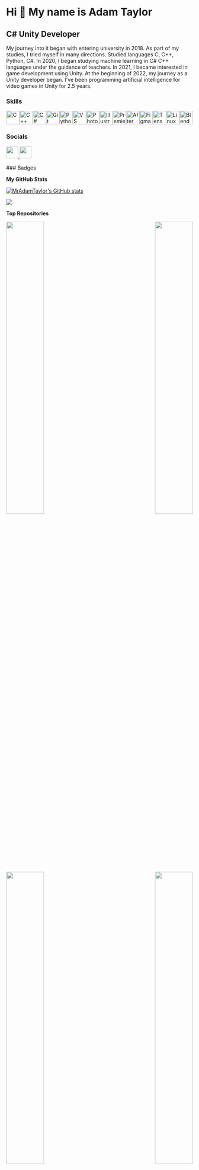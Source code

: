 Hi 👋 My name is Adam Taylor
============================

C# Unity Developer
------------------

My journey into it began with entering university in 2018. As part of my studies, I tried myself in many directions. Studied languages ​​C, C++, Python, C#. In 2020, I began studying machine learning in C# C++ languages ​​under the guidance of teachers. In 2021, I became interested in game development using Unity. At the beginning of 2022, my journey as a Unity developer began. I've been programming artificial intelligence for video games in Unity for 2.5 years.

### Skills

<p align="left">
<a href="https://docs.microsoft.com/en-us/cpp/?view=msvc-170" target="_blank" rel="noreferrer"><img src="https://raw.githubusercontent.com/danielcranney/readme-generator/main/public/icons/skills/c-colored.svg" width="36" height="36" alt="C" /></a><a href="https://docs.microsoft.com/en-us/cpp/?view=msvc-170" target="_blank" rel="noreferrer"><img src="https://raw.githubusercontent.com/danielcranney/readme-generator/main/public/icons/skills/cplusplus-colored.svg" width="36" height="36" alt="C++" /></a><a href="https://docs.microsoft.com/en-us/dotnet/csharp/" target="_blank" rel="noreferrer"><img src="https://raw.githubusercontent.com/danielcranney/readme-generator/main/public/icons/skills/csharp-colored.svg" width="36" height="36" alt="C#" /></a><a href="https://git-scm.com/" target="_blank" rel="noreferrer"><img src="https://raw.githubusercontent.com/danielcranney/readme-generator/main/public/icons/skills/git-colored.svg" width="36" height="36" alt="Git" /></a><a href="https://www.python.org/" target="_blank" rel="noreferrer"><img src="https://raw.githubusercontent.com/danielcranney/readme-generator/main/public/icons/skills/python-colored.svg" width="36" height="36" alt="Python" /></a><a href="https://code.visualstudio.com/" target="_blank" rel="noreferrer"><img src="https://raw.githubusercontent.com/danielcranney/readme-generator/main/public/icons/skills/visualstudiocode.svg" width="36" height="36" alt="VS Code" /></a><a href="https://www.adobe.com/uk/products/photoshop.html" target="_blank" rel="noreferrer"><img src="https://raw.githubusercontent.com/danielcranney/readme-generator/main/public/icons/skills/photoshop-colored-dark.svg" width="36" height="36" alt="Photoshop" /></a><a href="https://www.adobe.com/uk/products/illustrator.html" target="_blank" rel="noreferrer"><img src="https://raw.githubusercontent.com/danielcranney/readme-generator/main/public/icons/skills/illustrator-colored-dark.svg" width="36" height="36" alt="Illustrator" /></a><a href="https://www.adobe.com/uk/products/premiere.html" target="_blank" rel="noreferrer"><img src="https://raw.githubusercontent.com/danielcranney/readme-generator/main/public/icons/skills/premierepro-colored-dark.svg" width="36" height="36" alt="Premiere Pro" /></a><a href="https://www.adobe.com/uk/products/aftereffects.html" target="_blank" rel="noreferrer"><img src="https://raw.githubusercontent.com/danielcranney/readme-generator/main/public/icons/skills/aftereffects-colored-dark.svg" width="36" height="36" alt="After Effects" /></a><a href="https://www.figma.com/" target="_blank" rel="noreferrer"><img src="https://raw.githubusercontent.com/danielcranney/readme-generator/main/public/icons/skills/figma-colored.svg" width="36" height="36" alt="Figma" /></a><a href="https://www.tensorflow.org/" target="_blank" rel="noreferrer"><img src="https://raw.githubusercontent.com/danielcranney/readme-generator/main/public/icons/skills/tensorflow-colored.svg" width="36" height="36" alt="TensorFlow" /></a><a href="https://www.linux.org" target="_blank" rel="noreferrer"><img src="https://raw.githubusercontent.com/danielcranney/readme-generator/main/public/icons/skills/linux-colored.svg" width="36" height="36" alt="Linux" /></a><a href="https://www.blender.org/" target="_blank" rel="noreferrer"><img src="https://raw.githubusercontent.com/danielcranney/readme-generator/main/public/icons/skills/blender-colored.svg" width="36" height="36" alt="Blender" /></a>
</p>

### Socials

<p align="left"> <a href="https://www.github.com/MrAdamTaylor" target="_blank" rel="noreferrer"> <picture> <source media="(prefers-color-scheme: dark)" srcset="https://raw.githubusercontent.com/danielcranney/readme-generator/main/public/icons/socials/github-dark.svg" /> <source media="(prefers-color-scheme: light)" srcset="https://raw.githubusercontent.com/danielcranney/readme-generator/main/public/icons/socials/github.svg" /> <img src="https://raw.githubusercontent.com/danielcranney/readme-generator/main/public/icons/socials/github.svg" width="32" height="32" /> </picture> </a> <a href="https://www.linkedin.com/in/adam-taylor-gameai" target="_blank" rel="noreferrer"> <picture> <source media="(prefers-color-scheme: dark)" srcset="https://raw.githubusercontent.com/danielcranney/readme-generator/main/public/icons/socials/linkedin-dark.svg" /> <source media="(prefers-color-scheme: light)" srcset="https://raw.githubusercontent.com/danielcranney/readme-generator/main/public/icons/socials/linkedin.svg" /> <img src="https://raw.githubusercontent.com/danielcranney/readme-generator/main/public/icons/socials/linkedin.svg" width="32" height="32" /> </picture> </a></p>
### Badges

<b>My GitHub Stats</b>

<a href="http://www.github.com/MrAdamTaylor"><img src="https://github-readme-stats.vercel.app/api?username=MrAdamTaylor&show_icons=true&hide=stars,prs,issues,contribs&count_private=true&title_color=22c55e&text_color=6366f1&icon_color=6366f1&bg_color=000000&hide_border=true&show_icons=true" alt="MrAdamTaylor's GitHub stats" /></a>

<a href="http://www.github.com/MrAdamTaylor"><img src="https://github-readme-streak-stats.herokuapp.com/?user=MrAdamTaylor&stroke=6366f1&background=000000&ring=22c55e&fire=22c55e&currStreakNum=6366f1&currStreakLabel=22c55e&sideNums=6366f1&sideLabels=6366f1&dates=6366f1&hide_border=true" /></a>

<b>Top Repositories</b>

<div width="100%" align="center"><a href="https://github.com/MrAdamTaylor/Base-ECS" align="left"><img align="left" width="45%" src="https://github-readme-stats.vercel.app/api/pin/?username=MrAdamTaylor&repo=Base-ECS&title_color=22c55e&text_color=6366f1&icon_color=6366f1&bg_color=000000&hide_border=true&locale=en" /></a><a href="https://github.com/MrAdamTaylor/DesignPatternPractics" align="right"><img align="right" width="45%" src="https://github-readme-stats.vercel.app/api/pin/?username=MrAdamTaylor&repo=DesignPatternPractics&title_color=22c55e&text_color=6366f1&icon_color=6366f1&bg_color=000000&hide_border=true&locale=en" /></a></div><br /><br /><br /><br /><br /><br /><br />

<br /><br /><br /><br /><br />

<div width="100%" align="center"><a href="https://github.com/MrAdamTaylor/MVO-pattern" align="left"><img align="left" width="45%" src="https://github-readme-stats.vercel.app/api/pin/?username=MrAdamTaylor&repo=MVO-pattern&title_color=22c55e&text_color=6366f1&icon_color=6366f1&bg_color=000000&hide_border=true&locale=en" /></a><a href="https://github.com/MrAdamTaylor/MyDIFramework" align="right"><img align="right" width="45%" src="https://github-readme-stats.vercel.app/api/pin/?username=MrAdamTaylor&repo=MyDIFramework&title_color=22c55e&text_color=6366f1&icon_color=6366f1&bg_color=000000&hide_border=true&locale=en" /></a></div>
